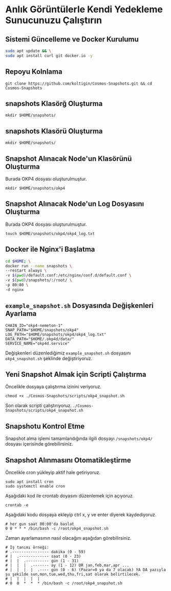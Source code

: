 # Anlık Görüntülerle Kendi Yedekleme Sunucunuzu Çalıştırın

## Sistemi Güncelleme ve Docker Kurulumu
```bash
sudo apt update && \
sudo apt install curl git docker.io -y
```

## Repoyu Kolnlama
```
git clone https://github.com/koltigin/Cosmos-Snapshots.git && cd Cosmos-Snapshots
```

## snapshots Klasörğ Oluşturma 
```
mkdir $HOME/snapshots/
```

## snapshots Klasörü Oluşturma 
```
mkdir $HOME/snapshots/
```

## Snapshot Alınacak Node'un Klasörünü Oluşturma 
Burada OKP4 dosyası oluşturulmuştur.
```
mkdir $HOME/snapshots/okp4
```

## Snapshot Alınacak Node'un Log Dosyasını Oluşturma 
Burada OKP4 dosyası oluşturulmuştur.
```
touch $HOME/snapshots/okp4/okp4_log.txt
```

## Docker ile Nginx'i Başlatma
```bash
cd $HOME; \
docker run --name snapshots \
--restart always \
-v $(pwd)/default.conf:/etc/nginx/conf.d/default.conf \
-v $(pwd)/snapshots/:/root/ \
-p 80:80 \
-d nginx
```

## `example_snapshot.sh` Dosyasında Değişkenleri Ayarlama
```
CHAIN_ID="okp4-nemeton-1"
SNAP_PATH="$HOME/snapshots/okp4"
LOG_PATH="$HOME/snapshots/okp4/okp4_log.txt"
DATA_PATH="$HOME/.okp4d/data/"
SERVICE_NAME="okp4d.service"
```

Değişkenleri düzenlediğimiz `example_snapshot.sh` dosyasını `okp4_snapshot.sh` şeklinde değiştiriyoruz.

## Yeni Snapshot Almak için Scripti Çalıştırma
Öncelikle dosyaya çalıştırma izinini veriyoruz.
```
chmod +x ./Cosmos-Snapshots/scripts/okp4_snapshot.sh
```

Son olarak scripti çalıştırıyoruz.
`./Cosmos-Snapshots/scripts/okp4_snapshot.sh`

## Snapshotu Kontrol Etme  
Snapshot alma işlemi tamamlandığında ilgili dosyayı
`/snapshots/okp4/` dosyası içerisinde görebilirsiniz.

## Snapshot Alınmasını Otomatikleştirme
Öncelikle cron yükleyip aktif hale getiriyoruz.
```
sudo apt install cron
sudo systemctl enable cron
```
Aşağıdaki kod ile crontab doyasını düzenlemek için açıyoruz.
```
crontab -e
```

Aşağıdaki kodu dosyaya ekleyip ctrl x, y ve enter diyerek kaydediyoruz.
```cron
# her gun saat 00:00'da baslat
0 0 * * * /bin/bash -c /root/okp4_snapshot.sh
```

Zaman ayarlamasının nasıl olacağını aşağıdan görebilirsiniz.
```cron
# İş tanımı örneği:
# .---------------- dakika (0 - 59)
# |  .------------- saat (0 - 23)
# |  |  .---------- gün (1 - 31)
# |  |  |  .------- ay (1 - 12) OR jan,feb,mar,apr ...
# |  |  |  |  .---- gün (0 - 6) (Pazar=0 ya da 7 olacak) YA DA yazıyla şu şekilde sun,mon,tue,wed,thu,fri,sat olarak belirtilecek.
# |  |  |  |  |
# 0  0  *  *  * /bin/bash -c /root/okp4_snapshot.sh
```
